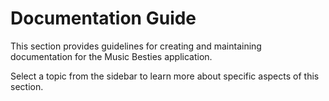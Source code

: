 # Documentation Guide

This section provides guidelines for creating and maintaining documentation for the Music Besties application.

Select a topic from the sidebar to learn more about specific aspects of this section.

